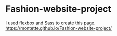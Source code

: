 # Fashion-website-project
I used flexbox and Sass to create this page.
https://montette.github.io/Fashion-website-project/
